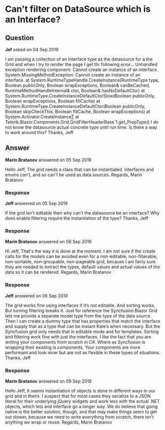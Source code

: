 # Can't filter on DataSource which is an Interface?

## Question

**Jef** asked on 04 Sep 2019

I am passing a collection of an Interface type as the datasource for a the Grid and when I try to render the page I get thr following error... Unhandled exception rendering component: Cannot create an instance of an interface. System.MissingMethodException: Cannot create an instance of an interface. at System.RuntimeTypeHandle.CreateInstance(RuntimeType type, Boolean publicOnly, Boolean wrapExceptions, Boolean& canBeCached, RuntimeMethodHandleInternal& ctor, Boolean& hasNoDefaultCtor) at System.RuntimeType.CreateInstanceDefaultCtorSlow(Boolean publicOnly, Boolean wrapExceptions, Boolean fillCache) at System.RuntimeType.CreateInstanceDefaultCtor(Boolean publicOnly, Boolean skipCheckThis, Boolean fillCache, Boolean wrapExceptions) at System.Activator.CreateInstance[T]() at Telerik.Blazor.Components.Grid.GridFilterHeaderBase`1.get_PropType() I do not know the datasource actual concrete type until run time. Is there a way to work around this? Thanks, Jeff

## Answer

**Marin Bratanov** answered on 05 Sep 2019

Hello Jeff, The grid needs a class that can be instantiated. Interfaces and enums can't, and so can't be used as data sources. Regards, Marin Bratanov

### Response

**Jeff** answered on 05 Sep 2019

If the grid isn't editable then why can't the datasource be an interface? Why does enable filtering require the instantiation of the type? Thanks, Jeff

### Response

**Marin Bratanov** answered on 06 Sep 2019

Hi Jeff, That's the way it is done at the moment. I am not sure if the create calls for the models can be avoided even for a non-editable, non-filterable, non-sortable, non-groupable, non-pageable grid, because I am fairly sure they are needed to extract the types, default values and actual values of the data so it can be rendered. Regards, Marin Bratanov

### Response

**Jeff** answered on 06 Sep 2019

The grid works fine using interfaces if it’s not editable. And sorting works. But turning filtering breaks it. Just for reference the Syncfusion Blazor Grid lets me provide a separate model type from the type of the data source. Then I can create a dummy type that has properties that match the interface and supply that as a type that can be instant Kate’s when necessary. But the Syncfusion grid only needs that in editable mode and for templates. Sorting and filtering work fine with just the interfaces. I like the fact that you are writing your components from scratch in C#. Where as Syncfusion is wrapping their existing is components. Your components are more performant and look nicer but are not as flexible in these types of situations. Thanks, Jeff

### Response

**Marin Bratanov** answered on 09 Sep 2019

Hello Jeff, It seems instantiation of objects is done in different ways in our grid and in theirs. I suspect that for most cases they serialize to a JSON literal for their underlying jQuery widgets and work less with the actual .NET objects, which lets and interface go a longer way. We do believe that going native is the better solution, though, and that may make things seem to get out slower, because we need to write everything from scratch, there isn't anything we wrap or reuse. Regards, Marin Bratanov
